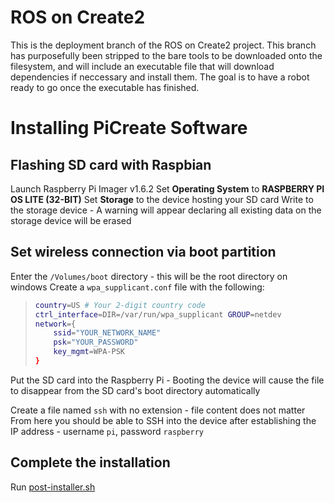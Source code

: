 # ROS on Create2

This is the deployment branch of the ROS on Create2 project. This branch has purposefully been stripped to the bare tools to be downloaded onto the filesystem, and will include an executable file that will download dependencies if neccessary and install them.  The goal is to have a robot ready to go once the executable has finished.

# Installing PiCreate Software

## Flashing SD card with Raspbian
Launch Raspberry Pi Imager v1.6.2
Set **Operating System** to **RASPBERRY PI OS LITE (32-BIT)**
Set **Storage** to the device hosting your SD card
Write to the storage device - A warning will appear declaring all existing data on the storage device will be erased

## Set wireless connection via boot partition
Enter the `/Volumes/boot` directory - this will be the root directory on windows
Create a `wpa_supplicant.conf` file with the following:

> ```bash
> country=US # Your 2-digit country code
> ctrl_interface=DIR=/var/run/wpa_supplicant GROUP=netdev
> network={
>     ssid="YOUR_NETWORK_NAME"
>     psk="YOUR_PASSWORD"
>     key_mgmt=WPA-PSK
> }

Put the SD card into the Raspberry Pi - Booting the device will cause the file to disappear from the SD card's boot directory automatically

Create a file named `ssh` with no extension - file content does not matter
From here you should be able to SSH into the device after establishing the IP address - username `pi`, password `raspberry`

## Complete the installation
Run  [post-installer.sh](https://github.com/aaronmaynard/Create2)
